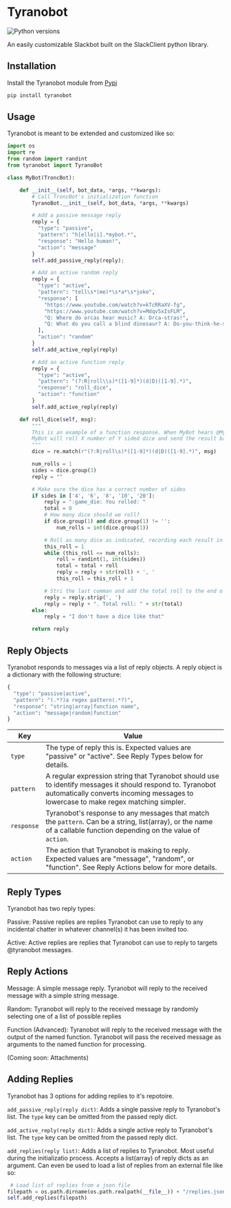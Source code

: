 Tyranobot
===================
![Python versions](https://img.shields.io/badge/python-2.7-blue.svg)

An easily customizable Slackbot built on the SlackClient python library.

Installation
------------
Install the Tyranobot module from [Pypi](https://pypi.python.org/pypi/tyranobot)
```bash
pip install tyranobot
```

Usage
-------
Tyranobot is meant to be extended and customized like so:
```python
import os
import re
from random import randint
from tyranobot import TyranoBot

class MyBot(TroncBot):

    def __init__(self, bot_data, *args, **kwargs):
        # Call TroncBot's initialization function
        TyranoBot.__init__(self, bot_data, *args, **kwargs)

        # Add a passive message reply
        reply = {
          "type": "passive",
          "pattern": "h[ello|i].*mybot.*",
          "response": "Hello human!",
          "action": "message"
        }
        self.add_passive_reply(reply);

        # Add an active random reply
        reply = {
          "type": "active",
          "pattern": "tell\s*(me)*\s*a*\s*joke",
          "response": [
            "https://www.youtube.com/watch?v=kTcRRaXV-fg",
            "https://www.youtube.com/watch?v=Mdqv5xIsFLM",
            "Q: Where do orcas hear music? A: Orca-stras!",
            "Q: What do you call a blind dinosaur? A: Do-you-think-he-saurus"
          ],
          "action": "random"
        }
        self.add_active_reply(reply)

        # Add an active function reply
        reply = {
          "type": "active",
          "pattern": "(?:R|roll\\s)*([1-9]*)(d|D)([1-9].*)",
          "response": "roll_dice",
          "action": "function"
        }
        self.add_active_reply(reply)

    def roll_dice(self, msg):
        """
        This is an example of a function response. When MyBot hears @MyBot Roll X dY,
        MyBot will roll X number of Y sided dice and send the result back as a Slack message.
        """
        dice = re.match(r"(?:R|roll\s)*([1-9]*)(d|D)([1-9].*)", msg)

        num_rolls = 1
        sides = dice.group(3)
        reply = ""

        # Make sure the dice has a correct number of sides
        if sides in ['4', '6', '8', '10', '20']:
            reply = ":game_die: You rolled: "
            total = 0
            # How many dice should we roll?
            if dice.group(1) and dice.group(1) != '':
                num_rolls = int(dice.group(1))

            # Roll as many dice as indicated, recording each result in reply
            this_roll = 1
            while (this_roll <= num_rolls):
                roll = randint(1, int(sides))
                total = total + roll
                reply = reply + str(roll) + ', '
                this_roll = this_roll + 1

            # Stri the last comman and add the total roll to the end o the reply
            reply = reply.strip(', ')
            reply = reply + ". Total roll: " + str(total)
        else:
            reply = "I don't have a dice like that"

        return reply
```

Reply Objects
-------
Tyranobot responds to messages via a list of reply objects. A reply object is a dictionary with the following structure:
```python
{
  "type": "passive|active",
  "pattern": "(.*?)a regex pattern(.*?)",
  "response": "string|array|function name",
  "action": "message|random|function"
}
```
Key | Value
------------ | -------------
`type` |The type of reply this is. Expected values are "passive" or "active". See Reply Types below for details.
`pattern` | A regular expression string that Tyranobot should use to identify messages it should respond to. Tyranobot automatically converts incoming messages to lowercase to make regex matching simpler.
`response`| Tyranobot's response to any messages that match the `pattern`. Can be a string, list(array), or the name of a callable function depending on the value of  `action`.
`action`| The action that Tyranobot is making to reply. Expected values are "message", "random", or "function". See Reply Actions below for more details.


Reply Types
-------
Tyranobot has two reply types:

Passive: Passive replies are replies Tyranobot can use to reply to any incidental chatter in whatever channel(s) it has been invited too. 

Active: Active replies are replies that Tyranobot can use to reply to targets @tyranobot messages.


Reply Actions
-------
Message: A simple message reply. Tyranobot will reply to the received message with a simple string message. 

Random: Tyranobot will reply to the received message by randomly selecting one of a list of possible replies

Function (Advanced): Tyranobot will reply to the received message with the output of the named function. Tyranobot will pass the received message as arguments to the named function for processing.

(Coming soon: Attachments)


Adding Replies
-------
Tyranobot has 3 options for adding replies to it's repotoire. 

`add_passive_reply(reply dict)`: Adds a single passive reply to Tyranobot's list. The `type` key can be omitted from the passed reply dict.

`add_active_reply(reply dict)`: Adds a single active reply to Tyranobot's list. The `type` key can be omitted from the passed reply dict.

`add_replies(reply list)`: Adds a list of replies to Tyranobot. Most useful during the initializatio process. Accepts a list(array) of reply dicts as an argument. Can even be used to load a list of replies from an external file like so:

```python
 # Load list of replies from a json file
filepath = os.path.dirname(os.path.realpath(__file__)) + "/replies.json"
self.add_replies(filepath)
```
